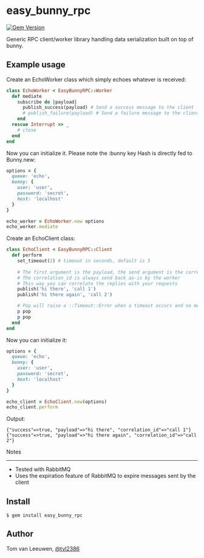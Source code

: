 easy\_bunny\_rpc
=================
[![Gem Version](https://badge.fury.io/rb/easy_bunny_rpc.svg)](https://rubygems.org/gems/easy_bunny_rpc)

Generic RPC client/worker library handling data serialization built on top of bunny.

Example usage
-----

Create an EchoWorker class which simply echoes whatever is received:

``` ruby
class EchoWorker < EasyBunnyRPC::Worker
  def mediate
    subscribe do |payload|
      publish_success(payload) # Send a success message to the client
      # publish_failure(payload) # Send a failure message to the client
    end
  rescue Interrupt => _
    # close
  end
end
```

Now you can initialize it. Please note the :bunny key Hash is directly fed to Bunny.new:

``` ruby
options = {
  queue: 'echo',
  bunny: {
    user: 'user',
    password: 'secret',
    host: 'localhost'
  }
}

echo_worker = EchoWorker.new options
echo_worker.mediate
```


Create an EchoClient class:

``` ruby
class EchoClient < EasyBunnyRPC::Client
  def perform
    set_timeout(2) # timeout in seconds, default is 5
    
    # The first argument is the payload, the send argument is the correlation_id
    # The correlation_id is always send back as-is by the worker
    # This way you can correlate the replies with your requests
    publish('hi there', 'call 1')
    publish('hi there again', 'call 2')

    # Pop will raise a ::Timeout::Error when a timeout occurs and no message is received
    p pop 
    p pop
  end
end
```

Now you can initialize it:

``` ruby
options = {
  queue: 'echo',
  bunny: {
    user: 'user',
    password: 'secret',
    host: 'localhost'
  }
}

echo_client = EchoClient.new(options)
echo_client.perform
```

Output:
``` text
{"success"=>true, "payload"=>"hi there", "correlation_id"=>"call 1"}
{"success"=>true, "payload"=>"hi there again", "correlation_id"=>"call 2"}
```


Notes
_____

- Tested with RabbitMQ
- Uses the expiration feature of RabbitMQ to expire messages sent by the client


Install
-------

```
$ gem install easy_bunny_rpc
```


Author
------

Tom van Leeuwen, [@tvl2386](https://twitter.com/tvl2386)